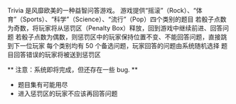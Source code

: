 Trivia 是风靡欧美的一种益智问答游戏。
游戏提供“摇滚”（Rock）、“体育”（Sports）、“科学”（Science）、“流行”（Pop）四个类别的题目
若骰子点数为奇数，将玩家将从惩罚区（Penalty Box）释放，回到游戏中继续前进、回答问题
若骰子点数为偶数，则惩罚区中的玩家保持位置不变、不能回答问题，直接跳到下一位玩家
每个类别均有 50 个备选问题，玩家回答的问题由系统随机选择
题目回答错误的玩家将被送到惩罚区

** 注意：系统即将完成，但还存在一些 bug. **
* 题目集有可能用尽
* 进入惩罚区的玩家不应该再回答问题